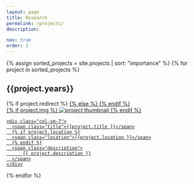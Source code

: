 ```yaml
---
layout: page
title: Research
permalink: /projects/
description: 

nav: true
order: 1
---
```


<div class="projects">

  {% assign sorted_projects = site.projects | sort: "importance" %}
  {% for project in sorted_projects %}
  <h2 class="year">{{project.years}}</h2>
  {% if project.redirect %}
  <a href="{{ project.redirect }}" target="_blank">
  {% else %}
  <a href="{{ project.url | relative_url }}">
  {% endif %}
  <div class="row">
    <div class="col-sm-3 abbr">
      {% if project.img %}
      <img class="rounded float-left z-depth-1" src="{{ project.img | relative_url }}" alt="project thumbnail">
      {% endif %}
    </div>

    <div class="col-sm-7">
      <span class="title">{{project.title }}</span>
      {% if project.location %}
      <span class="location">{{project.location }}</span>
      {% endif %}
      <span class="description">
          {{ project.description }}
      </span>
    </div>
  </div>
  </a>
{% endfor %}

</div>
